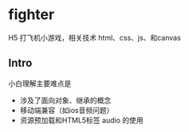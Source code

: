 # fighter
H5 打飞机小游戏，相关技术 html、css、js、和canvas

## Intro
小白理解主要难点是
- 涉及了面向对象、继承的概念 
- 移动端兼容（如ios音频问题）
- 资源预加载和HTML5标签 audio 的使用
